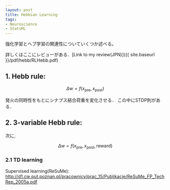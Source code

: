 ```yaml
---
layout: post
title: Hebbian Learning
tags: 
- Neuroscience 
- StatsML
---
```


<script src="https://cdn.mathjax.org/mathjax/latest/MathJax.js?config=TeX-AMS-MML_HTMLorMML" type="text/javascript"></script>
強化学習とヘブ学習の関連性についていくつか述べる。

詳しくはここにレビューがある．[Link to my review(JPN)]({{ site.baseurl }}/pdf/hebb/RLHebb.pdf)


## 1. Hebb rule: <br>

$$
\begin{equation}
\Delta w = f\left(x_{\text{pre}}, x_{\text{post}} \right)
\end{equation}
$$

発火の同時性をもとにシナプス結合荷重を変化させる．
この中にSTDP則がある．

## 2. 3-variable Hebb rule: <br>
次に,

$$
\begin{equation}
\Delta w=f\left(x_{\text{pre}}, x_{\text{post}}, \text {reward}\right)
\end{equation}
$$

### 2.1 TD learning



Supervised learning(ReSuMe): 
http://d1.cie.put.poznan.pl/pracownicy/prac_15/Publikacje/ReSuMe_FP_TechRep_2005a.pdf
